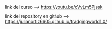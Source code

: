 link del curso  --> https://youtu.be/cVvLm5Pjssk

link del repository en github --> https://julianortiz6605.github.io/tradgingworld1.0/
